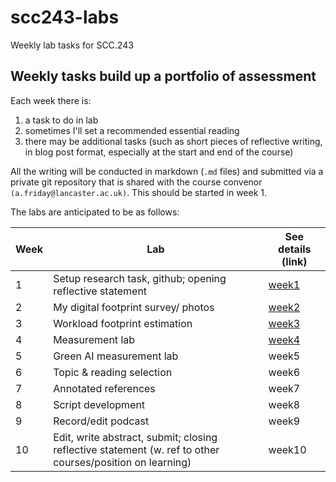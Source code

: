 # scc243-labs
Weekly lab tasks for SCC.243

## Weekly tasks build up a portfolio of assessment

Each week there is:

1. a task to do in lab
2. sometimes I'll set a recommended essential reading
3. there may be additional tasks (such as short pieces of reflective writing, in blog post format, especially at the start and end of the course)

All the writing will be conducted in markdown (`.md` files) and submitted via a private git repository that is shared with the course convenor `(a.friday@lancaster.ac.uk)`.  This should be started in week 1.

The labs are anticipated to be as follows:

| Week | Lab | See details (link) |
| ---  | --- | --- |
| 1 | Setup research task, github; opening reflective statement | [week1](week1) |
| 2 | My digital footprint survey/ photos | [week2](week2) |
| 3 | Workload footprint estimation | [week3](week3) |
| 4 | Measurement lab | [week4](week4) |
| 5 | Green AI measurement lab | week5<!-- [week5](week5) --> |
| 6 | Topic & reading selection | week6<!-- [week6](week6) --> |
| 7 | Annotated references | week7<!-- [week7](week7) --> |
| 8 | Script development  | week8<!-- [week8](week8) --> |
| 9 | Record/edit podcast | week9<!-- [week9](week9) --> |
| 10 | Edit, write abstract, submit; closing reflective statement (w. ref to other courses/position on learning) | week10<!-- [week10](week10) --> |
